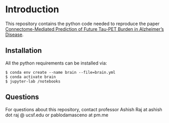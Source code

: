 # Introduction

This repository contains the python code needed to reproduce the paper
[Connectome-Mediated Prediction of Future Tau-PET Burden in Alzheimer’s Disease](https://fortunepublish.com/articles/10.26502.jbb.2642-91280065.pdf).

## Installation

All the python requirements can be installed via:

```
$ conda env create --name brain --file=brain.yml
$ conda activate brain
$ jupyter-lab /notebooks
```
## Questions

For questions about this repository, contact professor Ashish Raj at ashish dot raj @ ucsf.edu or pablodamasceno at pm.me

